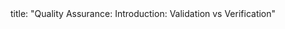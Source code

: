 <frontmatter>
title: "Quality Assurance: Introduction: Validation vs Verification"
</frontmatter>

<include src="unit-inPage-asFlat.md" boilerplate />
